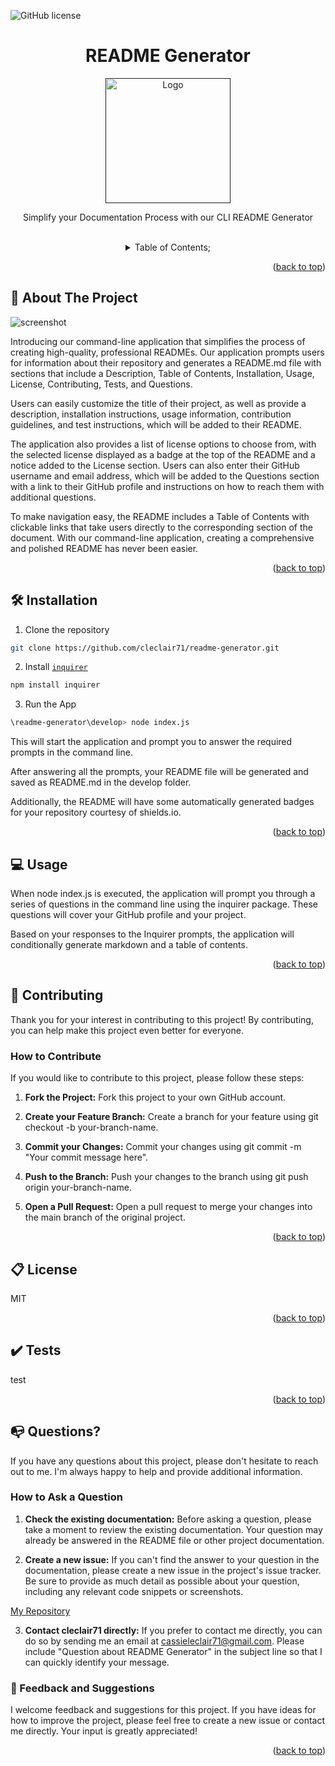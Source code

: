   ![GitHub license](https://img.shields.io/badge/license-MIT-pink.svg)
  <a name="readme-top"></a>
 <br />
 <div align="center">
 <h1 align="center">README Generator</h1>
    <a href="">
     <img src="" alt="Logo" width="200" height="200">
   </a>
    <p align="center">
      Simplify your Documentation Process with our CLI README Generator
    </p>
  
<br />
<details><summary>Table of Contents;</summary>

* [About the Project](#description) 
 
* [Installation](#installation)
 
* [Usage](#usage) 

* [Contributing](#contributing)

* [Tests](#tests)

* [Questions](#email)
 
* [license](#license)

</details>
</div>

<p align="right">(<a href="#readme-top">back to top</a>)</p>

## :rocket: About The Project

![screenshot](https://user-imagesexample./screenshot.JPG)

Introducing our command-line application that simplifies the process of creating high-quality, professional READMEs. Our application prompts users for information about their repository and generates a README.md file with sections that include a Description, Table of Contents, Installation, Usage, License, Contributing, Tests, and Questions.

Users can easily customize the title of their project, as well as provide a description, installation instructions, usage information, contribution guidelines, and test instructions, which will be added to their README.

The application also provides a list of license options to choose from, with the selected license displayed as a badge at the top of the README and a notice added to the License section. Users can also enter their GitHub username and email address, which will be added to the Questions section with a link to their GitHub profile and instructions on how to reach them with additional questions.

To make navigation easy, the README includes a Table of Contents with clickable links that take users directly to the corresponding section of the document. With our command-line application, creating a comprehensive and polished README has never been easier.

<p align="right">(<a href="#readme-top">back to top</a>)</p>

## :hammer_and_wrench: Installation

1. Clone the repository 

```bash
git clone https://github.com/cleclair71/readme-generator.git
```

2. Install [`inquirer`](https://www.npmjs.com/package/inquirer) 

```bash
npm install inquirer
```
3. Run the App

```bash
\readme-generator\develop> node index.js
```

This will start the application and prompt you to answer the required prompts in the command line. 

After answering all the prompts, your README file will be generated and saved as README.md in the develop folder. 

Additionally, the README will have some automatically generated badges for your repository courtesy of shields.io.

<p align="right">(<a href="#readme-top">back to top</a>)</p>
  
## :computer: Usage
  When node index.js is executed, the application will prompt you through a series of questions in the command line using the inquirer package. These questions will cover your GitHub profile and your project. 
  
  Based on your responses to the Inquirer prompts, the application will conditionally generate markdown and a table of contents.

<p align="right">(<a href="#readme-top">back to top</a>)</p>
  

 
## :handshake: Contributing

Thank you for your interest in contributing to this project! By contributing, you can help make this project even better for everyone.

### How to Contribute

If you would like to contribute to this project, please follow these steps:
      
1. **Fork the Project:** Fork this project to your own GitHub account.

2. **Create your Feature Branch:** Create a branch for your feature using git checkout -b your-branch-name.

3. **Commit your Changes:** Commit your changes using git commit -m "Your commit message here".

4. **Push to the Branch:** Push your changes to the branch using git push origin your-branch-name.

5. **Open a Pull Request:** Open a pull request to merge your changes into the main branch of the original project.

<p align="right">(<a href="#readme-top">back to top</a>)</p>

## :clipboard: License
MIT
  
<p align="right">(<a href="#readme-top">back to top</a>)</p>

## :heavy_check_mark: Tests

test

<p align="right">(<a href="#readme-top">back to top</a>)</p>

## :mailbox_with_no_mail: Questions?

If you have any questions about this project, please don't hesitate to reach out to me. I'm always happy to help and provide additional information.

### How to Ask a Question

1. **Check the existing documentation:** Before asking a question, please take a moment to review the existing documentation. Your question may already be answered in the README file or other project documentation.

2. **Create a new issue:** If you can't find the answer to your question in the documentation, please create a new issue in the project's issue tracker. Be sure to provide as much detail as possible about your question, including any relevant code snippets or screenshots.

[My Repository](https://github.com/cleclair71/readme-generator/tree/master) <br />

3. **Contact cleclair71 directly:** If you prefer to contact me directly, you can do so by sending me an email at cassieleclair71@gmail.com. Please include "Question about README Generator" in the subject line so that I can quickly identify your message.

### :pray: Feedback and Suggestions

I welcome feedback and suggestions for this project. If you have ideas for how to improve the project, please feel free to create a new issue or contact me directly. Your input is greatly appreciated!
 
  <p align="right">(<a href="#readme-top">back to top</a>)</p>
 
